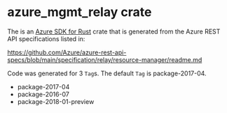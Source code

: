 # azure_mgmt_relay crate

The is an [Azure SDK for Rust](https://github.com/Azure/azure-sdk-for-rust) crate that is generated from the Azure REST API specifications listed in:

https://github.com/Azure/azure-rest-api-specs/blob/main/specification/relay/resource-manager/readme.md

Code was generated for 3 `Tag`s. The default `Tag` is package-2017-04.


- package-2017-04
- package-2016-07
- package-2018-01-preview